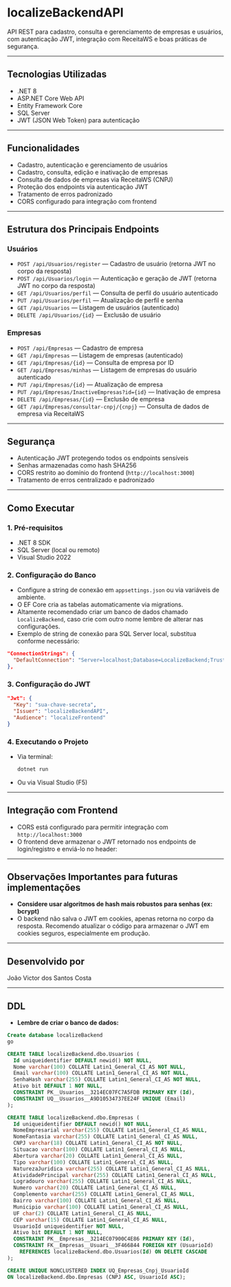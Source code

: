 
# localizeBackendAPI

API REST para cadastro, consulta e gerenciamento de empresas e usuários, com autenticação JWT, integração com ReceitaWS e boas práticas de segurança.

---

## Tecnologias Utilizadas

- .NET 8
- ASP.NET Core Web API
- Entity Framework Core
- SQL Server
- JWT (JSON Web Token) para autenticação

---

## Funcionalidades

- Cadastro, autenticação e gerenciamento de usuários
- Cadastro, consulta, edição e inativação de empresas
- Consulta de dados de empresas via ReceitaWS (CNPJ)
- Proteção dos endpoints via autenticação JWT
- Tratamento de erros padronizado
- CORS configurado para integração com frontend

---

## Estrutura dos Principais Endpoints

### Usuários

- `POST /api/Usuarios/register` — Cadastro de usuário (retorna JWT no corpo da resposta)
- `POST /api/Usuarios/login` — Autenticação e geração de JWT (retorna JWT no corpo da resposta)
- `GET /api/Usuarios/perfil` — Consulta de perfil do usuário autenticado
- `PUT /api/Usuarios/perfil` — Atualização de perfil e senha
- `GET /api/Usuarios` — Listagem de usuários (autenticado)
- `DELETE /api/Usuarios/{id}` — Exclusão de usuário

### Empresas

- `POST /api/Empresas` — Cadastro de empresa
- `GET /api/Empresas` — Listagem de empresas (autenticado)
- `GET /api/Empresas/{id}` — Consulta de empresa por ID
- `GET /api/Empresas/minhas` — Listagem de empresas do usuário autenticado
- `PUT /api/Empresas/{id}` — Atualização de empresa
- `PUT /api/Empresas/InactiveEmpresas?id={id}` — Inativação de empresa
- `DELETE /api/Empresas/{id}` — Exclusão de empresa
- `GET /api/Empresas/consultar-cnpj/{cnpj}` — Consulta de dados de empresa via ReceitaWS

---

## Segurança

- Autenticação JWT protegendo todos os endpoints sensíveis
- Senhas armazenadas como hash SHA256
- CORS restrito ao domínio do frontend (`http://localhost:3000`)
- Tratamento de erros centralizado e padronizado
---

## Como Executar

### 1. Pré-requisitos

- .NET 8 SDK
- SQL Server (local ou remoto)
- Visual Studio 2022

### 2. Configuração do Banco

- Configure a string de conexão em `appsettings.json` ou via variáveis de ambiente.
- O EF Core cria as tabelas automaticamente via migrations.
- Altamente recomendado criar um banco de dados chamado `LocalizeBackend`, caso crie com outro nome lembre de alterar nas configurações.
- Exemplo de string de conexão para SQL Server local, substitua conforme necessário:

```json
"ConnectionStrings": {
  "DefaultConnection": "Server=localhost;Database=LocalizeBackend;Trusted_Connection=True;TrustServerCertificate=True"
},
```

### 3. Configuração do JWT

```json
"Jwt": {
  "Key": "sua-chave-secreta",
  "Issuer": "localizeBackendAPI",
  "Audience": "localizeFrontend"
}
```

### 4. Executando o Projeto

- Via terminal:
  ```bash
  dotnet run
  ```
- Ou via Visual Studio (F5)

---

## Integração com Frontend

- CORS está configurado para permitir integração com `http://localhost:3000`
- O frontend deve armazenar o JWT retornado nos endpoints de login/registro e enviá-lo no header:

---

## Observações Importantes para futuras implementações

- **Considere usar algoritmos de hash mais robustos para senhas (ex: bcrypt)**
- O backend não salva o JWT em cookies, apenas retorna no corpo da resposta. Recomendo atualizar o código para armazenar o JWT em cookies seguros, especialmente em produção.

---

## Desenvolvido por

João Victor dos Santos Costa

---

## DDL

- **Lembre de criar o banco de dados:**

```sql
Create database localizeBackend
go
```

```sql
CREATE TABLE localizeBackend.dbo.Usuarios (
  Id uniqueidentifier DEFAULT newid() NOT NULL,
  Nome varchar(100) COLLATE Latin1_General_CI_AS NOT NULL,
  Email varchar(100) COLLATE Latin1_General_CI_AS NOT NULL,
  SenhaHash varchar(255) COLLATE Latin1_General_CI_AS NOT NULL,
  Ativo bit DEFAULT 1 NOT NULL,
  CONSTRAINT PK__Usuarios__3214EC07FC7A5FDB PRIMARY KEY (Id),
  CONSTRAINT UQ__Usuarios__A9D10534737EE24F UNIQUE (Email)
);
```

```sql
CREATE TABLE localizeBackend.dbo.Empresas (
  Id uniqueidentifier DEFAULT newid() NOT NULL,
  NomeEmpresarial varchar(255) COLLATE Latin1_General_CI_AS NULL,
  NomeFantasia varchar(255) COLLATE Latin1_General_CI_AS NULL,
  CNPJ varchar(18) COLLATE Latin1_General_CI_AS NOT NULL,
  Situacao varchar(100) COLLATE Latin1_General_CI_AS NULL,
  Abertura varchar(20) COLLATE Latin1_General_CI_AS NULL,
  Tipo varchar(100) COLLATE Latin1_General_CI_AS NULL,
  NaturezaJuridica varchar(255) COLLATE Latin1_General_CI_AS NULL,
  AtividadePrincipal varchar(255) COLLATE Latin1_General_CI_AS NULL,
  Logradouro varchar(255) COLLATE Latin1_General_CI_AS NULL,
  Numero varchar(20) COLLATE Latin1_General_CI_AS NULL,
  Complemento varchar(255) COLLATE Latin1_General_CI_AS NULL,
  Bairro varchar(100) COLLATE Latin1_General_CI_AS NULL,
  Municipio varchar(100) COLLATE Latin1_General_CI_AS NULL,
  UF char(2) COLLATE Latin1_General_CI_AS NULL,
  CEP varchar(15) COLLATE Latin1_General_CI_AS NULL,
  UsuarioId uniqueidentifier NOT NULL,
  Ativo bit DEFAULT 1 NOT NULL,
  CONSTRAINT PK__Empresas__3214EC07900C4E86 PRIMARY KEY (Id),
  CONSTRAINT FK__Empresas__Usuari__3F466844 FOREIGN KEY (UsuarioId)
    REFERENCES localizeBackend.dbo.Usuarios(Id) ON DELETE CASCADE
);

CREATE UNIQUE NONCLUSTERED INDEX UQ_Empresas_Cnpj_UsuarioId
ON localizeBackend.dbo.Empresas (CNPJ ASC, UsuarioId ASC);
```
